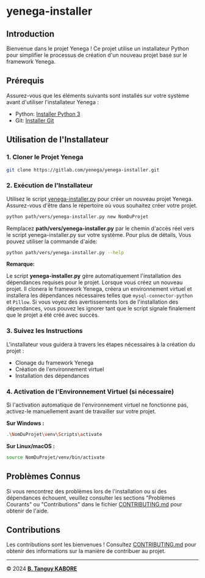 # yenega-installer

## Introduction

Bienvenue dans le projet Yenega ! Ce projet utilise un installateur Python pour simplifier le processus de création d'un nouveau projet basé sur le framework Yenega.

## Prérequis

Assurez-vous que les éléments suivants sont installés sur votre système avant d'utiliser l'installateur Yenega :

- Python: [Installer Python 3](https://www.python.org/downloads)
- Git: [Installer Git](https://git-scm.com/downloads)

## Utilisation de l'Installateur

### 1. Cloner le Projet Yenega

```bash
git clone https://gitlab.com/yenega/yenega-installer.git
```

### 2. Exécution de l'Installateur

Utilisez le script [yenega-installer.py](https://gitlab.com/yenega/yenega-installer.git) pour créer un nouveau projet Yenega. Assurez-vous d'être dans le répertoire où vous souhaitez créer votre projet.

```bash
python path/vers/yenega-installer.py new NomDuProjet
```
Remplacez **path/vers/yenega-installer.py** par le chemin d'accès réel vers le script yenega-installer.py sur votre système.
Pour plus de détails, Vous pouvez utiliser la commande d'aide:

```bash
python path/vers/yenega-installer.py --help
```

**Remarque:**

Le script **yenega-installer.py** gère automatiquement l'installation des dépendances requises pour le projet. Lorsque vous créez un nouveau projet. Il clonera le framework Yenega, créera un environnement virtuel et installera les dépendances nécessaires telles que `mysql-connector-python` et `Pillow`. Si vous voyez des avertissements lors de l'installation des dépendances, vous pouvez les ignorer tant que le script signale finalement que le projet a été créé avec succès.

### 3. Suivez les Instructions

L'installateur vous guidera à travers les étapes nécessaires à la création du projet :

- Clonage du framework Yenega
- Création de l'environnement virtuel
- Installation des dépendances

### 4. Activation de l'Environnement Virtuel (si nécessaire)

Si l'activation automatique de l'environnement virtuel ne fonctionne pas, activez-le manuellement avant de travailler sur votre projet.

**Sur Windows :**
```bash
.\NomDuProjet\venv\Scripts\activate
```
**Sur Linux/macOS :**
```bash
source NomDuProjet/venv/bin/activate
```
## Problèmes Connus

Si vous rencontrez des problèmes lors de l'installation ou si des dépendances échouent, veuillez consulter les sections "Problèmes Courants" ou "Contributions" dans le fichier [CONTRIBUTING.md]() pour obtenir de l'aide.

## Contributions

Les contributions sont les bienvenues ! Consultez [CONTRIBUTING.md]() pour obtenir des informations sur la manière de contribuer au projet.

***

&copy; 2024 [**B. Tanguy KABORE**](https://www.linkedin.com/in/kabore-tanguy-96ab94298/)